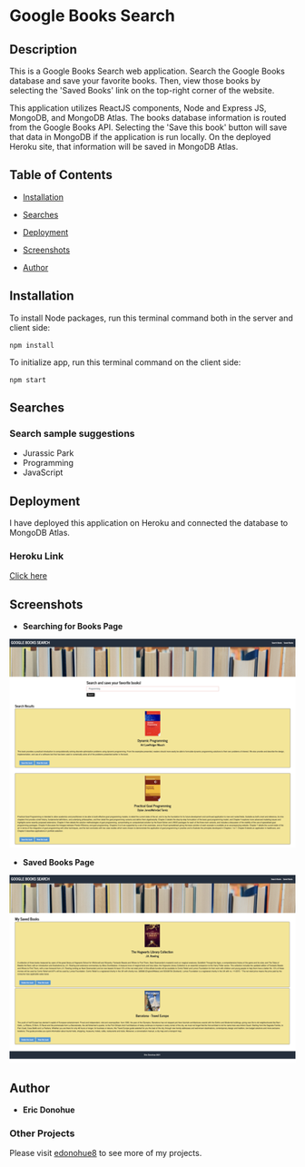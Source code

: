 # Google Books Search

## Description
This is a Google Books Search web application.  Search the Google Books database and save your favorite books.  Then, view those books by selecting the 'Saved Books' link on the top-right corner of the website.

This application utilizes ReactJS components, Node and Express JS, MongoDB, and MongoDB Atlas.  The books database information is routed from the Google Books API.  Selecting the 'Save this book' button will save that data in MongoDB if the application is run locally.  On the deployed Heroku site, that information will be saved in MongoDB Atlas. 

## Table of Contents

* [Installation](#installation)

* [Searches](#searches)

* [Deployment](#deployment)

* [Screenshots](#screenshots)

* [Author](#author)

## Installation
To install Node packages, run this terminal command both in the server and client side:
```
npm install
```
To initialize app, run this terminal command on the client side:
```
npm start
```

## Searches
### Search sample suggestions
* Jurassic Park
* Programming
* JavaScript

## Deployment
I have deployed this application on Heroku and connected the database to MongoDB Atlas.

### Heroku Link
[Click here](https://afternoon-chamber-11662.herokuapp.com/)

## Screenshots

* **Searching for Books Page**
<img src="readme-images/search-books.png" width="600">

* **Saved Books Page**
<img src="readme-images/saved-books.png" width="600">

## Author

* **Eric Donohue**

### Other Projects

Please visit [edonohue8](https://github.com/edonohue8/) to see more of my projects.